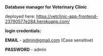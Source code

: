 **Database manager for Veterinary Clinic**

deployed here:
  https://vetclinic-app-frontend-23790577e284.herokuapp.com/


**login credentials:**

  **EMAIL** - admin@gmail.com (Case sensitive)
  
 **PASSWORD** - admin
